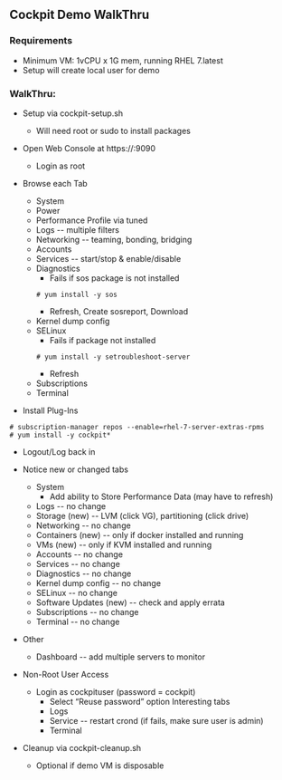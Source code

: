 ## Cockpit Demo WalkThru

### Requirements
* Minimum VM: 1vCPU x 1G mem, running RHEL 7.latest
* Setup will create local user for demo

### WalkThru:

* Setup via cockpit-setup.sh
  * Will need root or sudo to install packages
* Open Web Console at https://<hostname>:9090
  * Login as root
* Browse each Tab
  * System
  * Power
  * Performance Profile via tuned
  * Logs -- multiple filters
  * Networking -- teaming, bonding, bridging
  * Accounts
  * Services -- start/stop & enable/disable
  * Diagnostics
    * Fails if sos package is not installed
    ```
    # yum install -y sos
    ```
    * Refresh, Create sosreport, Download
  * Kernel dump config
  * SELinux
    * Fails if package not installed
    ```
    # yum install -y setroubleshoot-server
    ```
    * Refresh
  * Subscriptions
  * Terminal

* Install Plug-Ins
```
# subscription-manager repos --enable=rhel-7-server-extras-rpms
# yum install -y cockpit*
```
* Logout/Log back in
* Notice new or changed tabs
  * System
    * Add ability to Store Performance Data (may have to refresh)
  * Logs -- no change
  * Storage (new) -- LVM (click VG), partitioning (click drive)
  * Networking -- no change
  * Containers (new) -- only if docker installed and running
  * VMs (new) -- only if KVM installed and running
  * Accounts -- no change
  * Services -- no change
  * Diagnostics -- no change
  * Kernel dump config -- no change
  * SELinux -- no change
  * Software Updates (new) -- check and apply errata
  * Subscriptions -- no change
  * Terminal -- no change

* Other
  * Dashboard -- add multiple servers to monitor

* Non-Root User Access
  * Login as cockpituser (password = cockpit)
    * Select “Reuse password” option
  Interesting tabs
    * Logs
    * Service -- restart crond (if fails, make sure user is admin)
    * Terminal
* Cleanup via cockpit-cleanup.sh
  * Optional if demo VM is disposable
